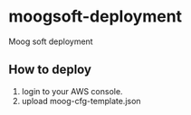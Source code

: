 # moogsoft-deployment
Moog soft deployment 

## How to deploy

1) login to your AWS console.
2) upload moog-cfg-template.json
